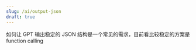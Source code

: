 ```yaml
---
slug: /ai/output-json
draft: true
---
```


如何让 GPT 输出稳定的 JSON 结构是一个常见的需求，目前看比较稳定的方案是 function calling
